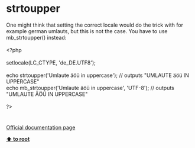 # strtoupper




<div class="phpcode"><span class="html">
One might think that setting the correct locale would do the trick with for example german umlauts, but this is not the case. You have to use mb_strtoupper() instead:<br><br><span class="default">&lt;?php<br><br>setlocale</span><span class="keyword">(</span><span class="default">LC_CTYPE</span><span class="keyword">, </span><span class="string">&apos;de_DE.UTF8&apos;</span><span class="keyword">);<br><br>echo </span><span class="default">strtoupper</span><span class="keyword">(</span><span class="string">&apos;Umlaute &#xE4;&#xF6;&#xFC; in uppercase&apos;</span><span class="keyword">); </span><span class="comment">// outputs &quot;UMLAUTE &#xE4;&#xF6;&#xFC; IN UPPERCASE&quot;<br></span><span class="keyword">echo </span><span class="default">mb_strtoupper</span><span class="keyword">(</span><span class="string">&apos;Umlaute &#xE4;&#xF6;&#xFC; in uppercase&apos;</span><span class="keyword">, </span><span class="string">&apos;UTF-8&apos;</span><span class="keyword">); </span><span class="comment">// outputs &quot;UMLAUTE &#xC4;&#xD6;&#xDC; IN UPPERCASE&quot;<br><br></span><span class="default">?&gt;</span>
</span>
</div>
  

#

[Official documentation page](https://www.php.net/manual/en/function.strtoupper.php)

**[⬆ to root](/)**